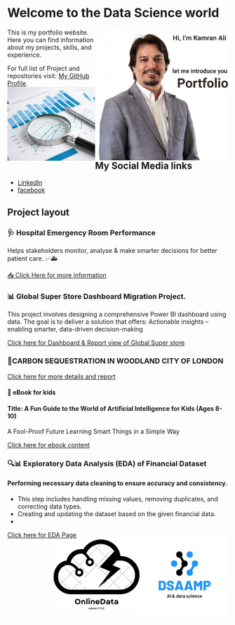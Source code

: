 # Welcome to the Data Science world 
<img src="../assets/my_pic3.png" alt="Logo" width="300" align="right"/>
This is my portfolio website. Here you can find information about my projects, skills, and experience.

For full list of Project and repositories visit: [My GitHub Profile](https://github.com/alicamran).
<img src="../assets/design.png"  alt="Screenshot3" style="width:200px; transition: transform 0.3s;" onmouseover="this.style.transform='s  cale(1.5)'" onmouseout="this.style.transform='scale(1)'" align="left"/>
## My Social Media links

- [LinkedIn](https://www.linkedin.com/in/kamranaliuk/)
- [facebook](https://www.facebook.com/alicamran)


## Project layout
### 🩺 Hospital Emergency Room Performance 
Helps stakeholders monitor, analyse & make smarter decisions for better patient care. ✅🚑


[📥 Click Here for more information](./projects/hospital.md)


### 📊 Global Super Store Dashboard Migration Project.
This project involves designing a comprehensive Power BI dashboard using data. The goal is to deliver a solution that offers:
Actionable insights – enabling smarter, data-driven decision-making

[Click here for Dashboard & Report view of Global Super store](./projects/project1.md)

### 🌳CARBON SEQUESTRATION IN WOODLAND CITY OF LONDON

[Click here for more details and report](./projects/project2.md)

#### 📖 eBook for kids
#### Title: A Fun Guide to the World of Artificial Intelligence for Kids (Ages 8-10)
A Fool-Proof Future Learning Smart Things in a Simple Way 

[Click here for ebook content](./projects/test.md)

### 🔍📊 Exploratory Data Analysis (EDA) of Financial Dataset
#### Performing necessary data cleaning to ensure accuracy and consistency.
- This step includes handling missing values, removing duplicates, and correcting data types.
- Creating and updating the dataset based on the given financial data.
- 
[Click here for EDA Page](./projects/project4.md)
<img src="../assets/science.png" alt="Logo" width="200" align="right"/>
<img src="../assets/Logo1.png" alt="Logo" width="200" align="right"/>


 

